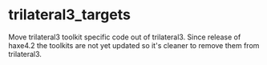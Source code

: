 # trilateral3_targets
Move trilateral3 toolkit specific code out of trilateral3.
Since release of haxe4.2 the toolkits are not yet updated so it's cleaner to remove them from trilateral3.
